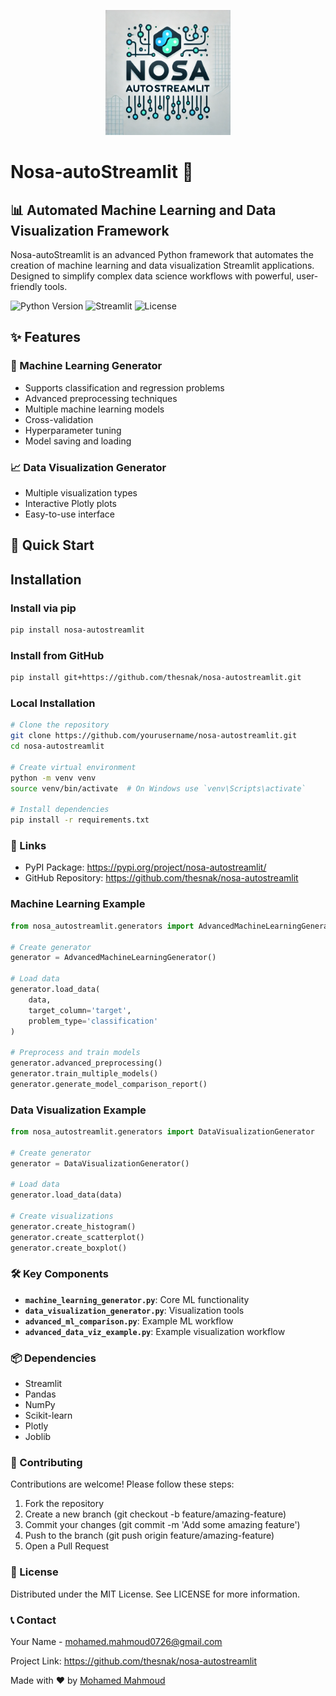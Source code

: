 <p align="center">
  <img src="https://raw.githubusercontent.com/thesnak/nosa-autostreamlit/main/assets/nosa_autostreamlit_logo.webp" alt="Nosa-autoStreamlit Logo" width="200"/>
</p>

# Nosa-autoStreamlit 🚀

## 📊 Automated Machine Learning and Data Visualization Framework

Nosa-autoStreamlit is an advanced Python framework that automates the creation of machine learning and data visualization Streamlit applications. Designed to simplify complex data science workflows with powerful, user-friendly tools.

![Python Version](https://img.shields.io/badge/python-3.8+-blue.svg)
![Streamlit](https://img.shields.io/badge/streamlit-1.10.0+-green.svg)
![License](https://img.shields.io/github/license/thesnak/nosa-autostreamlit)

## ✨ Features

### 🤖 Machine Learning Generator
- Supports classification and regression problems
- Advanced preprocessing techniques
- Multiple machine learning models
- Cross-validation
- Hyperparameter tuning
- Model saving and loading

### 📈 Data Visualization Generator
- Multiple visualization types
- Interactive Plotly plots
- Easy-to-use interface

## 🚀 Quick Start

## Installation

### Install via pip

```bash
pip install nosa-autostreamlit
```
### Install from GitHub
```bash
pip install git+https://github.com/thesnak/nosa-autostreamlit.git
```

### Local Installation

```bash
# Clone the repository
git clone https://github.com/yourusername/nosa-autostreamlit.git
cd nosa-autostreamlit

# Create virtual environment
python -m venv venv
source venv/bin/activate  # On Windows use `venv\Scripts\activate`

# Install dependencies
pip install -r requirements.txt
```

### 🔗 Links
- PyPI Package: https://pypi.org/project/nosa-autostreamlit/
- GitHub Repository: https://github.com/thesnak/nosa-autostreamlit


### Machine Learning Example

```python
from nosa_autostreamlit.generators import AdvancedMachineLearningGenerator

# Create generator
generator = AdvancedMachineLearningGenerator()

# Load data
generator.load_data(
    data, 
    target_column='target', 
    problem_type='classification'
)

# Preprocess and train models
generator.advanced_preprocessing()
generator.train_multiple_models()
generator.generate_model_comparison_report()
```

### Data Visualization Example

```python
from nosa_autostreamlit.generators import DataVisualizationGenerator

# Create generator
generator = DataVisualizationGenerator()

# Load data
generator.load_data(data)

# Create visualizations
generator.create_histogram()
generator.create_scatterplot()
generator.create_boxplot()
```

### 🛠 Key Components
- **`machine_learning_generator.py`**: Core ML functionality
- **`data_visualization_generator.py`**: Visualization tools
- **`advanced_ml_comparison.py`**: Example ML workflow
- **`advanced_data_viz_example.py`**: Example visualization workflow


### 📦 Dependencies
- Streamlit
- Pandas
- NumPy
- Scikit-learn
- Plotly
- Joblib

### 🤝 Contributing
Contributions are welcome! Please follow these steps:

1. Fork the repository
2. Create a new branch (git checkout -b feature/amazing-feature)
3. Commit your changes (git commit -m 'Add some amazing feature')
4. Push to the branch (git push origin feature/amazing-feature)
5. Open a Pull Request

### 📄 License
Distributed under the MIT License. See LICENSE for more information.

### 📞 Contact
Your Name - mohamed.mahmoud0726@gmail.com

Project Link: https://github.com/thesnak/nosa-autostreamlit


Made with ❤️ by [Mohamed Mahmoud](https://github.com/thesnak)
